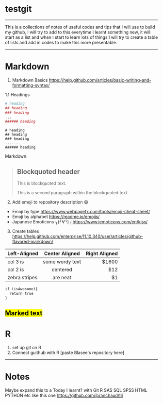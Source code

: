 # testgit
---

This is a collections of notes of useful codes and tips that I will use to build my github, I will try to add to this everytime I learnt something new, it will start as a list and when I start to learn lots of things I will try to create a table of lists and add in codes to make this more presentable. 

---
# Markdown
1. Markdown Basics https://help.github.com/articles/basic-writing-and-formatting-syntax/ 

1.1 Headings 

```R
# heading
## heading
### heading
...
###### heading
``` 
    # heading
    ## heading
    ### heading
    ......
    ###### heading

Markdown:

> ## Blockquoted header
>
> This is blockquoted text.
>
> This is a second paragraph within the blockquoted text.

2. Add emoji to repository description :smiley: 
  - Emoji by type https://www.webpagefx.com/tools/emoji-cheat-sheet/
  - Emoji by alphabet https://readme.io/emojis/
  - Japanese Emoticons ╮(╯∀╰)╭ https://www.jemoticons.com/en/kiss/
3. Create tables
https://help.github.com/enterprise/11.10.340/user/articles/github-flavored-markdown/

| Left-Aligned  | Center Aligned  | Right Aligned |
| :------------ |:---------------:| -----:|
| col 3 is      | some wordy text | $1600 |
| col 2 is      | centered        |   $12 |
| zebra stripes | are neat        |    $1 |

```Markdown
if (isAwesome){
  return true
}
``` 

<mark>Marked text</mark>
---
# R
1. set up git on R 
2. Connect guithub with R [paste Blasee's repository here]
---

# Notes
Maybe expand this to a Today I learnt? with Git R SAS SQL SPSS HTML PYTHON etc
like this one https://github.com/jbranchaud/til
